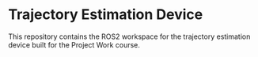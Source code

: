# Trajectory Estimation Device

This repository contains the ROS2 workspace for the trajectory estimation device built for the Project Work course.
